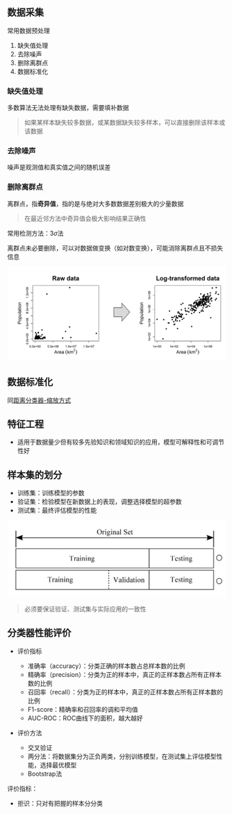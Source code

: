 ## 数据采集

常用数据预处理

1. 缺失值处理
2. 去除噪声
3. 删除离群点
4. 数据标准化

### 缺失值处理

多数算法无法处理有缺失数据，需要填补数据

> 如果某样本缺失较多数据，或某数据缺失较多样本，可以直接删除该样本或该数据

### 去除噪声

噪声是观测值和真实值之间的随机误差

### 删除离群点

离群点，指**奇异值**，指的是与绝对大多数数据差别极大的少量数据

> 在最近邻方法中奇异值会极大影响结果正确性

常用检测方法：$3\sigma$法

离群点未必要删除，可以对数据做变换（如对数变换），可能消除离群点且不损失信息

![](image.png)

## 数据标准化

同[距离分类器-缩放方式](https://DinorexTimes.github.io/课程笔记/大三上/模式识别/距离分类器/#_9)

## 特征工程

- 适用于数据量少但有较多先验知识和领域知识的应用，模型可解释性和可调节性好

## 样本集的划分

- 训练集：训练模型的参数
- 验证集：检验模型在新数据上的表现，调整选择模型的超参数
- 测试集：最终评估模型的性能

![](image-1.png)

> 必须要保证验证、测试集与实际应用的一致性

## 分类器性能评价

- 评价指标
    - 准确率（accuracy）：分类正确的样本数占总样本数的比例
    - 精确率（precision）：分类为正的样本中，真正的正样本数占所有正样本数的比例
    - 召回率（recall）：分类为正的样本中，真正的正样本数占所有正样本数的比例
    - F1-score：精确率和召回率的调和平均值
    - AUC-ROC：ROC曲线下的面积，越大越好

- 评价方法
    - 交叉验证
    - 两分法：将数据集分为正负两类，分别训练模型，在测试集上评估模型性能，选择最优模型
    - Bootstrap法

评价指标：

- 拒识：只对有把握的样本分分类